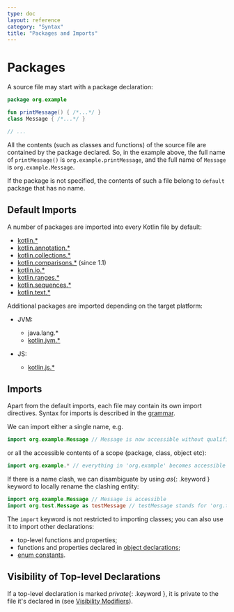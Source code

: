 ```yaml
---
type: doc
layout: reference
category: "Syntax"
title: "Packages and Imports"
---
```


# Packages

A source file may start with a package declaration:

<div class="sample" markdown="1" theme="idea" data-highlight-only>

```kotlin
package org.example

fun printMessage() { /*...*/ }
class Message { /*...*/ }

// ...
```
</div>

All the contents (such as classes and functions) of the source file are contained by the package declared.
So, in the example above, the full name of `printMessage()` is `org.example.printMessage`,
and the full name of `Message` is `org.example.Message`. 
 
If the package is not specified, the contents of such a file belong to `default` package that has no name.

## Default Imports

A number of packages are imported into every Kotlin file by default:

- [kotlin.*](/api/latest/jvm/stdlib/kotlin/index.html)
- [kotlin.annotation.*](/api/latest/jvm/stdlib/kotlin.annotation/index.html)
- [kotlin.collections.*](/api/latest/jvm/stdlib/kotlin.collections/index.html)
- [kotlin.comparisons.*](/api/latest/jvm/stdlib/kotlin.comparisons/index.html)  (since 1.1)
- [kotlin.io.*](/api/latest/jvm/stdlib/kotlin.io/index.html)
- [kotlin.ranges.*](/api/latest/jvm/stdlib/kotlin.ranges/index.html)
- [kotlin.sequences.*](/api/latest/jvm/stdlib/kotlin.sequences/index.html)
- [kotlin.text.*](/api/latest/jvm/stdlib/kotlin.text/index.html)

Additional packages are imported depending on the target platform:

- JVM:
  - java.lang.*
  - [kotlin.jvm.*](/api/latest/jvm/stdlib/kotlin.jvm/index.html)

- JS:    
  - [kotlin.js.*](/api/latest/jvm/stdlib/kotlin.js/index.html)

## Imports

Apart from the default imports, each file may contain its own import directives.
Syntax for imports is described in the [grammar](grammar.html#importHeader).

We can import either a single name, e.g.

<div class="sample" markdown="1" theme="idea" data-highlight-only>

```kotlin
import org.example.Message // Message is now accessible without qualification
```
</div>

or all the accessible contents of a scope (package, class, object etc):

<div class="sample" markdown="1" theme="idea" data-highlight-only>

```kotlin
import org.example.* // everything in 'org.example' becomes accessible
```
</div>

If there is a name clash, we can disambiguate by using *as*{: .keyword } keyword to locally rename the clashing entity:

<div class="sample" markdown="1" theme="idea" data-highlight-only>

```kotlin
import org.example.Message // Message is accessible
import org.test.Message as testMessage // testMessage stands for 'org.test.Message'
```
</div>

The `import` keyword is not restricted to importing classes; you can also use it to import other declarations:

  * top-level functions and properties;
  * functions and properties declared in [object declarations](object-declarations.html#object-declarations);
  * [enum constants](enum-classes.html).

## Visibility of Top-level Declarations

If a top-level declaration is marked *private*{: .keyword }, it is private to the file it's declared in (see [Visibility Modifiers](visibility-modifiers.html)).
